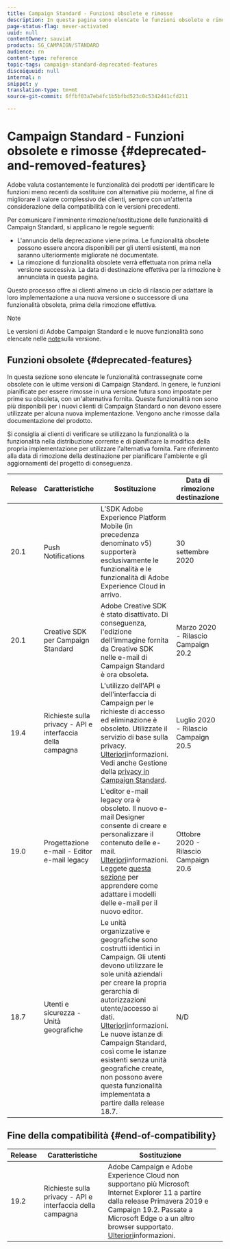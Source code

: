 ```yaml
---
title: Campaign Standard - Funzioni obsolete e rimosse
description: In questa pagina sono elencate le funzioni obsolete e rimosse di Adobe Campaign Standard.
page-status-flag: never-activated
uuid: null
contentOwner: sauviat
products: SG_CAMPAIGN/STANDARD
audience: rn
content-type: reference
topic-tags: campaign-standard-deprecated-features
discoiquuid: null
internal: n
snippet: y
translation-type: tm+mt
source-git-commit: 6ffbf03a7eb4fc1b5bfbd523c0c5342d41cfd211

---
```



# Campaign Standard - Funzioni obsolete e rimosse {#deprecated-and-removed-features}

Adobe valuta costantemente le funzionalità dei prodotti per identificare le funzioni meno recenti da sostituire con alternative più moderne, al fine di migliorare il valore complessivo dei clienti, sempre con un&#39;attenta considerazione della compatibilità con le versioni precedenti.

Per comunicare l&#39;imminente rimozione/sostituzione delle funzionalità di Campaign Standard, si applicano le regole seguenti:

* L&#39;annuncio della deprecazione viene prima. Le funzionalità obsolete possono essere ancora disponibili per gli utenti esistenti, ma non saranno ulteriormente migliorate né documentate.
* La rimozione di funzionalità obsolete verrà effettuata non prima nella versione successiva. La data di destinazione effettiva per la rimozione è annunciata in questa pagina.

Questo processo offre ai clienti almeno un ciclo di rilascio per adattare la loro implementazione a una nuova versione o successore di una funzionalità obsoleta, prima della rimozione effettiva.

>[!NOTE]
>Le versioni di Adobe Campaign Standard e le nuove funzionalità sono elencate nelle [note](../../rn/using/release-notes.md)sulla versione.


## Funzioni obsolete {#deprecated-features}

In questa sezione sono elencate le funzionalità contrassegnate come obsolete con le ultime versioni di Campaign Standard. In genere, le funzioni pianificate per essere rimosse in una versione futura sono impostate per prime su obsoleta, con un&#39;alternativa fornita. Queste funzionalità non sono più disponibili per i nuovi clienti di Campaign Standard o non devono essere utilizzate per alcuna nuova implementazione. Vengono anche rimosse dalla documentazione del prodotto.

Si consiglia ai clienti di verificare se utilizzano la funzionalità o la funzionalità nella distribuzione corrente e di pianificare la modifica della propria implementazione per utilizzare l&#39;alternativa fornita. Fare riferimento alla data di rimozione della destinazione per pianificare l&#39;ambiente e gli aggiornamenti del progetto di conseguenza.

<table> 
 <thead> 
  <tr> 
   <th> Release<br /> </th> 
   <th> Caratteristiche<br /> </th> 
   <th> Sostituzione<br /> </th> 
    <th> Data di rimozione destinazione<br /> </th>
  </tr> 
 </thead> 
 <tbody> 
  <tr> 
   <td> 20.1<br /> </td> 
   <td> Push Notifications<br /> </td> 
    <td> L’SDK <a href="https://aep-sdks.gitbook.io/docs/version-4-sdk-end-of-support-faq"></a> Adobe Experience Platform Mobile (in precedenza denominato v5) supporterà esclusivamente le funzionalità e le funzionalità di Adobe Experience Cloud in arrivo. <br /> </td> 
    <td> 30 settembre 2020<br /> </td> 
  </tr> 
  <tr> 
   <td> 20.1<br /> </td> 
   <td> Creative SDK per Campaign Standard<br /> </td> 
  <td> Adobe Creative SDK è stato disattivato. Di conseguenza, l'edizione dell'immagine fornita da Creative SDK nelle e-mail di Campaign Standard è ora obsoleta.<br /> </td>
  <td> Marzo 2020 - Rilascio Campaign 20.2<br /> </td> 
  </tr> 
  <tr> 
   <td> 19.4<br /> </td> 
   <td> Richieste sulla privacy - API e interfaccia della campagna<br /> </td>
    <td> L'utilizzo dell'API e dell'interfaccia di Campaign per le richieste di accesso ed eliminazione è obsoleto. Utilizzate il servizio di base sulla privacy. <a href="https://www.adobe.io/apis/experiencecloud/gdpr.html">Ulteriori</a>informazioni. Vedi anche Gestione della <a href="https://helpx.adobe.com/campaign/kb/acs-privacy.html">privacy in Campaign Standard</a>.<br /> </td>
    <td> Luglio 2020 - Rilascio Campaign 20.5<br /> </td> 
  </tr>
  <tr> 
   <td> 19.0<br /> </td> 
   <td> Progettazione e-mail - Editor e-mail legacy<br /> </td>
    <td> L'editor e-mail legacy ora è obsoleto. Il nuovo e-mail Designer consente di creare e personalizzare il contenuto delle e-mail. <a href="https://docs.adobe.com/content/help/en/campaign-standard/using/designing-content/designing-content-in-adobe-campaign.html">Ulteriori</a>informazioni. Leggete <a href="https://docs.adobe.com/content/help/en/campaign-standard/using/designing-content/building-email-content/using-existing-content.html">questa sezione</a> per apprendere come adattare i modelli delle e-mail per il nuovo editor.<br /> </td>
    <td> Ottobre 2020 - Rilascio Campaign 20.6<br /> </td> 
  </tr>
  <tr> 
   <td> 18.7<br /> </td> 
   <td> Utenti e sicurezza - Unità geografiche<br /> </td>
    <td> Le unità organizzative e geografiche sono costrutti identici in Campaign. Gli utenti devono utilizzare le sole unità aziendali per creare la propria gerarchia di autorizzazioni utente/accesso ai dati. <a href="https://helpx.adobe.com/campaign/standard/administration/using/organizational-units.html">Ulteriori</a>informazioni. Le nuove istanze di Campaign Standard, così come le istanze esistenti senza unità geografiche create, non possono avere questa funzionalità implementata a partire dalla release 18.7.<br /> </td>
    <td> N/D<br /> </td> 
  </tr> 
 </tbody> 
</table>

## Fine della compatibilità {#end-of-compatibility}

<table> 
 <thead> 
  <tr> 
   <th> Release<br /> </th> 
   <th> Caratteristiche<br /> </th> 
   <th> Sostituzione<br /> </th> 
 </tr> 
 </thead> 
 <tbody>
<tr> 
   <td> 19.2<br /> </td> 
   <td> Richieste sulla privacy - API e interfaccia della campagna<br /> </td>
    <td> Adobe Campaign e Adobe Experience Cloud non supportano più Microsoft Internet Explorer 11 a partire dalla release Primavera 2019 e Campaign 19.2. Passate a Microsoft Edge o a un altro browser supportato.  <a href="https://docs.adobe.com/content/help/en/campaign-standard/using/getting-started/discovering-the-interface/compatible-browsers.html">Ulteriori</a>informazioni.<br /> </td>
    <td><br /> </td> 
  </tr>
  </tbody> 
</table>
